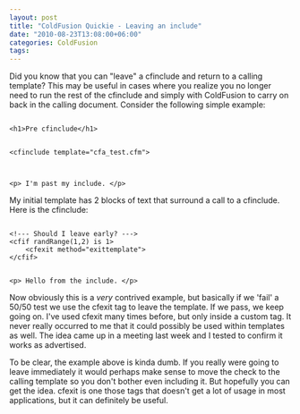 ```yaml
---
layout: post
title: "ColdFusion Quickie - Leaving an include"
date: "2010-08-23T13:08:00+06:00"
categories: ColdFusion 
tags: 
---
```


Did you know that you can "leave" a cfinclude and return to a calling template? This may be useful in cases where you realize you no longer need to run the rest of the cfinclude and simply with ColdFusion to carry on back in the calling document. Consider the following simple example:
<!--more-->
<p>

<code>
&lt;h1&gt;Pre cfinclude&lt;/h1&gt;

&lt;cfinclude template="cfa_test.cfm"&gt;

&lt;p&gt;
I'm past my include.
&lt;/p&gt;
</code>

<p>

My initial template has 2 blocks of text that surround a call to a cfinclude. Here is the cfinclude:

<p>

<code>
&lt;!--- Should I leave early? ---&gt;
&lt;cfif randRange(1,2) is 1&gt;
	&lt;cfexit method="exittemplate"&gt;
&lt;/cfif&gt;

&lt;p&gt;
Hello from the include.
&lt;/p&gt;
</code>

<p>

Now obviously this is a <i>very</i> contrived example, but basically if we 'fail' a 50/50 test we use the cfexit tag to leave the template. If we pass, we keep going on. I've used cfexit many times before, but only inside a custom tag. It never really occurred to me that it could possibly be used within templates as well. The idea came up in a meeting last week and I tested to confirm it works as advertised.

<p>

To be clear, the example above is kinda dumb. If you really were going to leave immediately it would perhaps make sense to move the check to the calling template so you don't bother even including it. But hopefully you can get the idea. cfexit is one those tags that doesn't get a lot of usage in most applications, but it can definitely be useful.